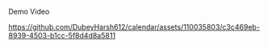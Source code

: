 Demo Video

https://github.com/DubeyHarsh612/calendar/assets/110035803/c3c469eb-8939-4503-b1cc-5f8d4d8a5811


